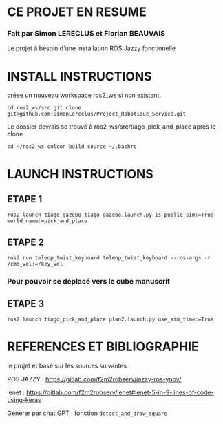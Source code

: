 # CE PROJET EN RESUME
### Fait par Simon LERECLUS et Florian BEAUVAIS

Le projet à besoin d'une installation ROS Jazzy fonctionelle

# INSTALL INSTRUCTIONS

créee un nouveau workspace ros2_ws si non existant.

`cd ros2_ws/src
git clone git@github.com:SimonLereclus/Project_Robotique_Service.git`

Le dossier devrais se trouvé à ros2_ws/src/tiago_pick_and_place après le clone

`cd ~/ros2_ws
colcon build
source ~/.bashrc`

# LAUNCH INSTRUCTIONS

## ETAPE 1

`ros2 launch tiago_gazebo tiago_gazebo.launch.py is_public_sim:=True world_name:=pick_and_place`

## ETAPE 2

`ros2 run teleop_twist_keyboard teleop_twist_keyboard --ros-args -r /cmd_vel:=/key_vel`
### Pour pouvoir se déplacé vers le cube manuscrit

## ETAPE 3

`ros2 launch tiago_pick_and_place plan2.launch.py use_sim_time:=True`

# REFERENCES ET BIBLIOGRAPHIE

le projet et basé sur les sources suivantes :

ROS JAZZY : https://gitlab.com/f2m2robserv/jazzy-ros-ynov/

lenet : https://gitlab.com/f2m2robserv/lenet#lenet-5-in-9-lines-of-code-using-keras

Générer par chat GPT : fonction `detect_and_draw_square` 

